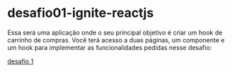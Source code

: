 # desafio01-ignite-reactjs

Essa será uma aplicação onde o seu principal objetivo é criar um hook de carrinho de compras. Você terá acesso a duas páginas, um componente e um hook para implementar as funcionalidades pedidas nesse desafio:

[desafio 1](https://www.notion.so/Desafio-01-Conceitos-do-React-51e4099a6e2f4d4bae94f9fe75bb769d)
